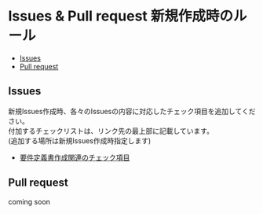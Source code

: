 # Issues & Pull request 新規作成時のルール
- [Issues](#issues)
- [Pull request](#pull-request)

## Issues
新規Issues作成時、各々のIssuesの内容に対応したチェック項目を追加してください。<br>
付加するチェックリストは、リンク先の最上部に記載しています。<br>
(追加する場所は新規Issues作成時指定します)
- [要件定義書作成関連のチェック項目](../../wiki/Check-list-during-RD-creation)

## Pull request
coming soon

